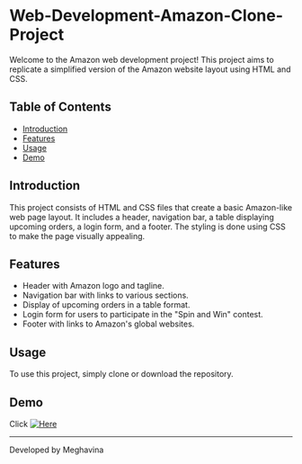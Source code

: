 # Web-Development-Amazon-Clone-Project


Welcome to the Amazon web development project! This project aims to replicate a simplified version of the Amazon website layout using HTML and CSS.

## Table of Contents
- [Introduction](#introduction)
- [Features](#features)
- [Usage](#usage)
- [Demo](#demo)
## Introduction
This project consists of HTML and CSS files that create a basic Amazon-like web page layout. It includes a header, navigation bar, a table displaying upcoming orders, a login form, and a footer. The styling is done using CSS to make the page visually appealing.

## Features
- Header with Amazon logo and tagline.
- Navigation bar with links to various sections.
- Display of upcoming orders in a table format.
- Login form for users to participate in the "Spin and Win" contest.
- Footer with links to Amazon's global websites.

## Usage
To use this project, simply clone or download the repository.

## Demo
Click [![Here](http://img.youtube.com/vi/<a2GeBFmwinc>/maxresdefault.jpg)](https://youtu.be/a2GeBFmwinc)

---
Developed by Meghavina
